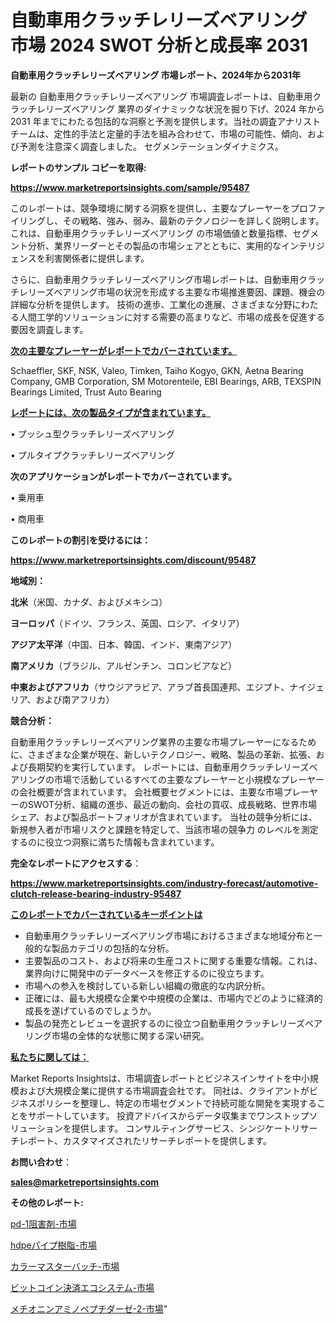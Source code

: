 # 自動車用クラッチレリーズベアリング 市場 2024 SWOT 分析と成長率 2031

<strong>自動車用クラッチレリーズベアリング 市場レポート、2024年から2031年</strong>

最新の 自動車用クラッチレリーズベアリング 市場調査レポートは、自動車用クラッチレリーズベアリング 業界のダイナミックな状況を掘り下げ、2024 年から 2031 年までにわたる包括的な洞察と予測を提供します。当社の調査アナリスト チームは、定性的手法と定量的手法を組み合わせて、市場の可能性、傾向、および予測を注意深く調査しました。 セグメンテーションダイナミクス。



<strong>レポートのサンプル コピーを取得:</strong> <a href=https://www.marketreportsinsights.com/sample/95487>

<strong><u>https://www.marketreportsinsights.com/sample/95487</u></strong></a>

このレポートは、競争環境に関する洞察を提供し、主要なプレーヤーをプロファイリングし、その戦略、強み、弱み、最新のテクノロジーを詳しく説明します。 これは、自動車用クラッチレリーズベアリング の市場価値と数量指標、セグメント分析、業界リーダーとその製品の市場シェアとともに、実用的なインテリジェンスを利害関係者に提供します。

さらに、自動車用クラッチレリーズベアリング市場レポートは、自動車用クラッチレリーズベアリング市場の状況を形成する主要な市場推進要因、課題、機会の詳細な分析を提供します。 技術の進歩、工業化の進展、さまざまな分野にわたる人間工学的ソリューションに対する需要の高まりなど、市場の成長を促進する要因を調査します。



<strong><u>次の主要なプレーヤーがレポートでカバーされています。</u></strong>

Schaeffler, SKF, NSK, Valeo, Timken, Taiho Kogyo, GKN, Aetna Bearing Company, GMB Corporation, SM Motorenteile, EBI Bearings, ARB, TEXSPIN Bearings Limited, Trust Auto Bearing



<strong><u><b>レポートには、次の製品タイプが含まれています。</b></u></strong>

• プッシュ型クラッチレリーズベアリング

• プルタイプクラッチレリーズベアリング



<strong><b>次のアプリケーションがレポートでカバーされています。</b></strong>

• 乗用車

• 商用車



<strong><b>このレポートの割引を受けるには：</b></strong><a href=https://www.marketreportsinsights.com/discount/95487>

<strong><u>https://www.marketreportsinsights.com/discount/95487</u></strong></a>



<strong>地域別：</strong>



<strong>北米</strong>（米国、カナダ、およびメキシコ）



<strong>ヨーロッパ</strong>（ドイツ、フランス、英国、ロシア、イタリア）



<strong>アジア太平洋</strong>（中国、日本、韓国、インド、東南アジア）



<strong>南アメリカ</strong>（ブラジル、アルゼンチン、コロンビアなど）



<strong>中東およびアフリカ</strong>（サウジアラビア、アラブ首長国連邦、エジプト、ナイジェリア、および南アフリカ）



<strong>競合分析：</strong>

自動車用クラッチレリーズベアリング業界の主要な市場プレーヤーになるために、さまざまな企業が現在、新しいテクノロジー、戦略、製品の革新、拡張、および長期契約を実行しています。 レポートには、自動車用クラッチレリーズベアリングの市場で活動しているすべての主要なプレーヤーと小規模なプレーヤーの会社概要が含まれています。 会社概要セグメントには、主要な市場プレーヤーのSWOT分析、組織の進歩、最近の動向、会社の買収、成長戦略、世界市場シェア、および製品ポートフォリオが含まれています。 当社の競争分析には、新規参入者が市場リスクと課題を特定して、当該市場の競争力 のレベルを測定するのに役立つ洞察に満ちた情報も含まれています。



<strong>完全なレポートにアクセスする</strong>：

<a href=https://www.marketreportsinsights.com/industry-forecast/automotive-clutch-release-bearing-industry-95487>

<strong><u>https://www.marketreportsinsights.com/industry-forecast/automotive-clutch-release-bearing-industry-95487</u></strong></a>



<strong><u><b>このレポートでカバーされているキーポイントは</b></u></strong>
<ul>
  <li>自動車用クラッチレリーズベアリング市場におけるさまざまな地域分布と一般的な製品カテゴリの包括的な分析。</li>
  <li>主要製品のコスト、および将来の生産コストに関する重要な情報。これは、業界向けに開発中のデータベースを修正するのに役立ちます。</li>
  <li>市場への参入を検討している新しい組織の徹底的な内訳分析。</li>
  <li>正確には、最も大規模な企業や中規模の企業は、市場内でどのように経済的成長を遂げているのでしょうか。</li>
  <li>製品の発売とレビューを選択するのに役立つ自動車用クラッチレリーズベアリング市場の全体的な状態に関する深い研究。</li>
</ul>


<strong><u><b>私たちに関しては：</b></u></strong>

Market Reports Insightsは、市場調査レポートとビジネスインサイトを中小規模および大規模企業に提供する市場調査会社です。 同社は、クライアントがビジネスポリシーを整理し、特定の市場セグメントで持続可能な開発を実現することをサポートしています。 投資アドバイスからデータ収集までワンストップソリューションを提供します。 コンサルティングサービス、シンジケートリサーチレポート、カスタマイズされたリサーチレポートを提供します。



<strong><b>お問い合わせ</b></strong>：

<a href=mailto:sales@marketreportsinsights.com>

<strong><u>sales@marketreportsinsights.com</u></strong></a>



<strong>その他のレポート:</strong>

<a href=https://www.linkedin.com/pulse/pd-1阻害剤-市場-2023-総合分析と事業成長戦略-2030-data-dive-discoveries-24-analysis-no8tf/>pd-1阻害剤-市場</a>

<a href=https://www.linkedin.com/pulse/hdpeパイプ樹脂-市場-2023-年のダイナミクスとビジネストレンド-2030-pr-news-hub-mmuff/>hdpeパイプ樹脂-市場</a>

<a href=https://www.linkedin.com/pulse/カラーマスターバッチ-市場-2023-総利益と主要ベンダー-2030-analytics-achievers-24-analysis-d1lhf/>カラーマスターバッチ-市場</a>

<a href=https://www.linkedin.com/pulse/ビットコイン決済エコシステム-市場-2030-年までの需要に焦点を当てた-3uiwf/>ビットコイン決済エコシステム-市場</a>

<a href=https://www.linkedin.com/pulse/メチオニンアミノペプチダーゼ-2-市場-2023-競争分析と事業成長-2030-pr-news-hub-zyt3f/>メチオニンアミノペプチダーゼ-2-市場</a>"
